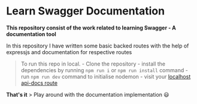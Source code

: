 # Learn Swagger Documentation 

**This repository consist of the work related to learning Swagger - A documentation tool**

In this repository I have written some basic backed routes with the help of expressjs and documentation for respective routes

> To run this repo in local. 
    - Clone the repository
    - install the dependencies by running `npm run i` or `npm run install` command
    - run `npm run dev` command to initialise nodemon 
    - visit your [localhost api-docs route](http://localhost:4000/api-docs/)

**That's it**
    > Play around with the documentation implementation :smiley:

